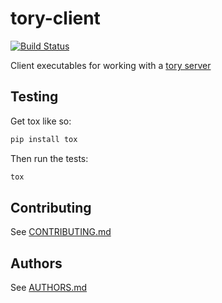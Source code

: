 tory-client
===========

[![Build Status](https://travis-ci.org/modcloth/tory-client.svg)](https://travis-ci.org/modcloth/tory-client)

Client executables for working with a [tory server](https://github.com/modcloth/tory)


## Testing

Get tox like so:

``` bash
pip install tox
```

Then run the tests:

``` bash
tox
```

## Contributing

See [CONTRIBUTING.md](./CONTRIBUTING.md)

## Authors

See [AUTHORS.md](./AUTHORS.md)
